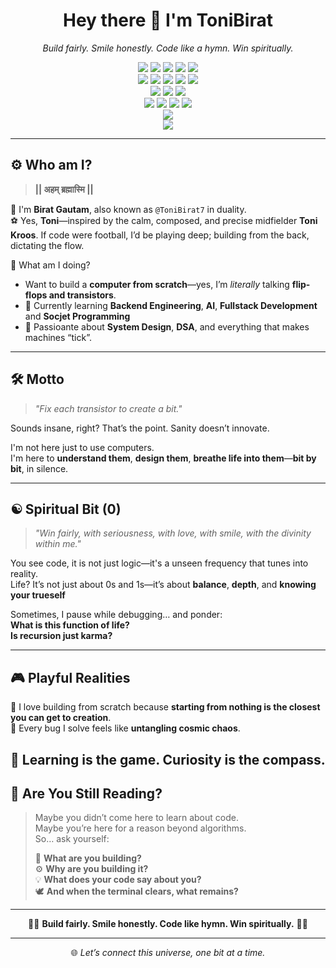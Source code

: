 <!-- README.md -->

<h1 align="center">Hey there 👋 I'm ToniBirat</h1>

<p align="center">
  <em>Build fairly. Smile honestly. Code like a hymn. Win spiritually.</em>
</p>

<p align="center">

  <!-- Programming Languages -->
  <img src="https://img.shields.io/badge/-Python-3776AB?style=for-the-badge&logo=python&logoColor=white" />
  <img src="https://img.shields.io/badge/-C++-00599C?style=for-the-badge&logo=c%2B%2B&logoColor=white" />
  <img src="https://img.shields.io/badge/-JavaScript-F7DF1E?style=for-the-badge&logo=javascript&logoColor=black" />
  <img src="https://img.shields.io/badge/-Java-007396?style=for-the-badge&logo=java&logoColor=white" />
  <img src="https://img.shields.io/badge/-PHP-777BB4?style=for-the-badge&logo=php&logoColor=white" />


  <br/>

  <!-- Frameworks & Libraries -->
  <img src="https://img.shields.io/badge/-Django-092E20?style=for-the-badge&logo=django&logoColor=white" />
  <img src="https://img.shields.io/badge/-React-20232A?style=for-the-badge&logo=react&logoColor=61DAFB" />
  <img src="https://img.shields.io/badge/-Next.js-000000?style=for-the-badge&logo=next.js&logoColor=white" />
  <img src="https://img.shields.io/badge/-Node.js-339933?style=for-the-badge&logo=nodedotjs&logoColor=white" />
  <img src="https://img.shields.io/badge/-OpenCV-5C3EE8?style=for-the-badge&logo=opencv&logoColor=white" />

  <br/>

  <!-- Databases -->
  <img src="https://img.shields.io/badge/-SQL-4479A1?style=for-the-badge&logo=postgresql&logoColor=white" />
  <img src="https://img.shields.io/badge/-MongoDB-47A248?style=for-the-badge&logo=mongodb&logoColor=white" />
  <img src="https://img.shields.io/badge/-Redis-DC382D?style=for-the-badge&logo=redis&logoColor=white" />

  <br/>

  <!-- AI / ML & Data Science -->
  <img src="https://img.shields.io/badge/-Machine%20Learning-FF6F00?style=for-the-badge&logo=scikitlearn&logoColor=white" />
  <img src="https://img.shields.io/badge/-Neural%20Network-FF1493?style=for-the-badge" />
  <img src="https://img.shields.io/badge/-NumPy-013243?style=for-the-badge&logo=numpy&logoColor=white" />
  <img src="https://img.shields.io/badge/-Pandas-150458?style=for-the-badge&logo=pandas&logoColor=white" />

  <br/>

  <!-- DevOps & Containers -->
  <img src="https://img.shields.io/badge/-Docker-2496ED?style=for-the-badge&logo=docker&logoColor=white" />

  <br/>

  <!-- Problem Solving / Competitive Programming -->
  <img src="https://img.shields.io/badge/-LeetCode-FFA116?style=for-the-badge&logo=leetcode&logoColor=black" />

</p>



---

## ⚙️ Who am I?

> **|| अहम् ब्रह्मास्मि ||**

🙏 I'm **Birat Gautam**, also known as `@ToniBirat7` in duality. <br>
⚽ Yes, **Toni**—inspired by the calm, composed, and precise midfielder **Toni Kroos**. If code were football, I’d be playing deep; building from the back, dictating the flow.

🧠 What am I doing?

- Want to build a **computer from scratch**—yes, I’m *literally* talking **flip-flops and transistors**.
- 🌱 Currently learning **Backend Engineering**, **AI**, **Fullstack Development** and **Socjet Programming**
- 🧩 Passioante about **System Design**, **DSA**, and everything that makes machines “tick”.

---

## 🛠️ Motto

> *"Fix each transistor to create a bit."*

Sounds insane, right? That’s the point. Sanity doesn’t innovate.

I'm not here just to use computers.  
I'm here to **understand them**, **design them**, **breathe life into them**—**bit by bit**, in silence.

---

## ☯️ Spiritual Bit (0)

> *"Win fairly, with seriousness, with love, with smile, with the divinity within me."*

You see code, it is not just logic—it's a unseen frequency that tunes into reality.  
Life? It’s not just about 0s and 1s—it’s about **balance**, **depth**, and **knowing your trueself**

Sometimes, I pause while debugging… and ponder:  
**What is this function of life?**  
**Is recursion just karma?**

---

## 🎮 Playful Realities

👾 I love building from scratch because **starting from nothing is the closest you can get to creation**.  
🌌 Every bug I solve feels like **untangling cosmic chaos**.

🧠 Learning is the game. Curiosity is the compass.  
---

## 🔮 Are You Still Reading?

> Maybe you didn’t come here to learn about code.  
> Maybe you’re here for a reason beyond algorithms.  
> So… ask yourself:
>
> 🌱 **What are you building?**  
> ⚙️ **Why are you building it?**  
> 💡 **What does your code say about you?**  
> 🕊️ **And when the terminal clears, what remains?**

---

<p align="center">
  🧘‍♂️ <strong>Build fairly. Smile honestly. Code like hymn. Win spiritually.</strong> 🧘‍♀️
</p>

---

<p align="center">
  🌐 <em>Let’s connect this universe, one bit at a time.</em>
</p>
